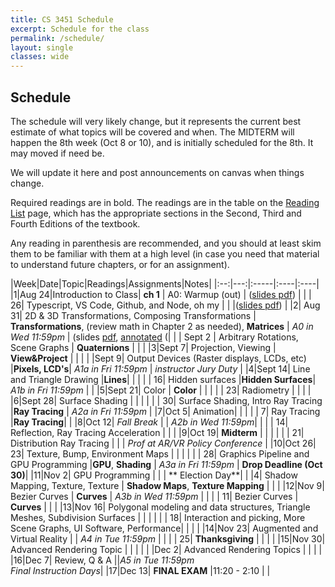 ```yaml
---
title: CS 3451 Schedule
excerpt: Schedule for the class
permalink: /schedule/
layout: single
classes: wide
---
```


## Schedule

The schedule will very likely change, but it represents the current best estimate of what topics will be covered and when.  The MIDTERM will happen the 8th week (Oct 8 or 10), and is initially scheduled for the 8th.  It may moved if need be. 

We will update it here and post announcements on canvas when things change.

Required readings are in bold. The readings are in the table on the [Reading List](/readings/) page, which has the appropriate sections in the Second, Third and Fourth Editions of the textbook.

Any reading in parenthesis are recommended, and you should at least skim them to be familiar with them at a high level (in case you need that material to understand future chapters, or for an assignment).

|Week|Date|Topic|Readings|Assignments|Notes|
|:--:|---:|:-----|:----|:----|
|1|Aug 24|Introduction to Class| **ch 1** | A0: Warmup (out) | ([slides pdf](/assets/1-intro.pdf)) |
| | 26| Typescript, VS Code, Github, and Node, oh my | | |([slides pdf](/assets/2-dev-tools.pdf)) |
|2| Aug 31| 2D & 3D Transformations, Composing Transformations | **Transformations**, (review math in Chapter 2 as needed), **Matrices**  | *A0 in Wed 11:59pm* | (slides [pdf](/assets/3-transformations.pdf), [annotated](/assets/3-transformations-annotated.pdf) (|
| | Sept 2 | Arbitrary Rotations, Scene Graphs  | **Quaternions** |  |  |
|3|Sept 7| Projection, Viewing | **View&Project** | | |
| |Sept 9| Output Devices (Raster displays, LCDs, etc) |**Pixels, LCD's**| *A1a in Fri 11:59pm* | _instructor Jury Duty_ |
|4|Sept 14| Line and Triangle Drawing  |**Lines**|  | |
| | 16| Hidden surfaces |**Hidden Surfaces**| *A1b in Fri 11:59pm* | |
|5|Sept 21| Color | **Color** | | |
| | 23| Radiometry | | | |
|6|Sept 28| Surface Shading | | | |
| | 30| Surface Shading, Intro Ray Tracing |**Ray Tracing** | *A2a in Fri 11:59pm* |
|7|Oct 5|  Animation| | |
| |  7| Ray Tracing |**Ray Tracing**| |
|8|Oct 12| _Fall Break_ | | *A2b in Wed 11:59pm*| |
| | 14| Reflection, Ray Tracing Acceleration |  | |
|9|Oct 19| **Midterm** | | | |
| | 21| Distribution Ray Tracing | | | *Prof at AR/VR Policy Conference* |
|10|Oct 26| 23| Texture, Bump, Environment Maps | | | |
| | 28| Graphics Pipeline and GPU Programming |**GPU**, **Shading** | *A3a in Fri 11:59pm* | **Drop Deadline (Oct 30)**|
|11|Nov 2| GPU Programming | | | ** Election Day**|
| |4| Shadow Mapping, Texture, Texture | **Shadow Maps**, **Texture Mapping** | | | 
|12|Nov 9| Bezier Curves | **Curves** | *A3b in Wed 11:59pm* | |
| | 11| Bezier Curves | **Curves** | | |
|13|Nov 16| Polygonal modeling and data structures, Triangle Meshes, Subdivision Surfaces | | | |
| | 18| Interaction and picking, More Scene Graphs, UI Software, Performance| | | |
|14|Nov 23| Augmented and Virtual Reality | | *A4 in Tue 11:59pm* | |
| | 25| **Thanksgiving** | | | |
|15|Nov 30| Advanced Rendering Topic | | | |
| |Dec 2| Advanced Rendering Topics | | | |
|16|Dec 7| Review, Q & A ||*A5 in Tue 11:59pm* <br> _Final Instruction Days_|
|17|Dec 13| **FINAL EXAM** |11:20 - 2:10 | |